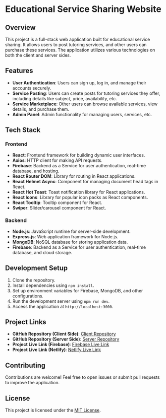 # Educational Service Sharing Website

## Overview

This project is a full-stack web application built for educational service sharing. It allows users to post tutoring services, and other users can purchase these services. The application utilizes various technologies on both the client and server sides.

## Features

- **User Authentication**: Users can sign up, log in, and manage their accounts securely.
- **Service Posting**: Users can create posts for tutoring services they offer, including details like subject, price, availability, etc.
- **Service Marketplace**: Other users can browse available services, view details, and purchase them.
- **Admin Panel**: Admin functionality for managing users, services, etc.

## Tech Stack

### Frontend

- **React**: Frontend framework for building dynamic user interfaces.
- **Axios**: HTTP client for making API requests.
- **Firebase**: Backend as a Service for user authentication, real-time database, and hosting.
- **React Router DOM**: Library for routing in React applications.
- **React Helmet Async**: Component for managing document head tags in React.
- **React Hot Toast**: Toast notification library for React applications.
- **React Icons**: Library for popular icon packs as React components.
- **React Tooltip**: Tooltip component for React.
- **Swiper**: Slider/carousel component for React.

### Backend
- **Node.js**: JavaScript runtime for server-side development.
- **Express.js**: Web application framework for Node.js.
- **MongoDB**: NoSQL database for storing application data.
- **Firebase**: Backend as a Service for user authentication, real-time database, and cloud storage.

## Development Setup

1. Clone the repository.
2. Install dependencies using `npm install`.
3. Set up environment variables for Firebase, MongoDB, and other configurations.
4. Run the development server using `npm run dev`.
5. Access the application at `http://localhost:3000`.

## Project Links

- **GitHub Repository (Client Side)**: [Client Repository](https://github.com/Porgramming-Hero-web-course/b9a11-client-side-AbdullahAlMaksud)
- **GitHub Repository (Server Side)**: [Server Repository](https://github.com/Porgramming-Hero-web-course/b9a11-server-side-AbdullahAlMaksud)
- **Project Live Link (Firebase)**: [Firebase Live Link](https://project-studybee.web.app/)
- **Project Live Link (Netlify)**: [Netlify Live Link](https://studybee.netlify.app/)


## Contributing

Contributions are welcome! Feel free to open issues or submit pull requests to improve the application.

## License

This project is licensed under the [MIT License](LICENSE).
